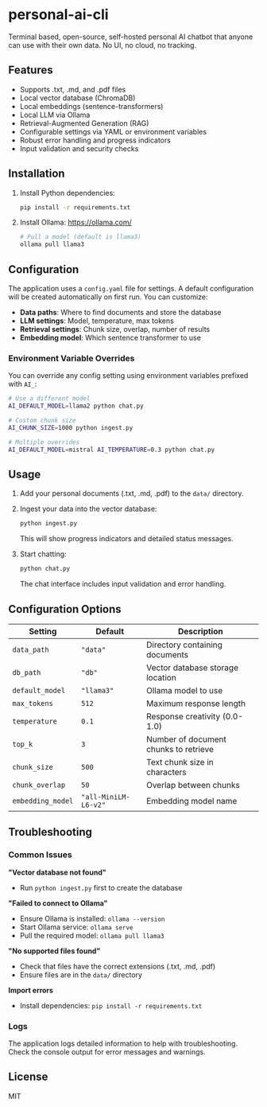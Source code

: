 # personal-ai-cli

Terminal based, open-source, self-hosted personal AI chatbot that anyone can use with their own data. No UI, no cloud, no tracking.

## Features

- Supports .txt, .md, and .pdf files
- Local vector database (ChromaDB)
- Local embeddings (sentence-transformers)
- Local LLM via Ollama
- Retrieval-Augmented Generation (RAG)
- Configurable settings via YAML or environment variables
- Robust error handling and progress indicators
- Input validation and security checks

## Installation

1. Install Python dependencies:

   ```bash
   pip install -r requirements.txt
   ```

2. Install Ollama: https://ollama.com/
   ```bash
   # Pull a model (default is llama3)
   ollama pull llama3
   ```

## Configuration

The application uses a `config.yaml` file for settings. A default configuration will be created automatically on first run. You can customize:

- **Data paths**: Where to find documents and store the database
- **LLM settings**: Model, temperature, max tokens
- **Retrieval settings**: Chunk size, overlap, number of results
- **Embedding model**: Which sentence transformer to use

### Environment Variable Overrides

You can override any config setting using environment variables prefixed with `AI_`:

```bash
# Use a different model
AI_DEFAULT_MODEL=llama2 python chat.py

# Custom chunk size
AI_CHUNK_SIZE=1000 python ingest.py

# Multiple overrides
AI_DEFAULT_MODEL=mistral AI_TEMPERATURE=0.3 python chat.py
```

## Usage

1. Add your personal documents (.txt, .md, .pdf) to the `data/` directory.

2. Ingest your data into the vector database:

   ```bash
   python ingest.py
   ```

   This will show progress indicators and detailed status messages.

3. Start chatting:

   ```bash
   python chat.py
   ```

   The chat interface includes input validation and error handling.

## Configuration Options

| Setting           | Default              | Description                           |
| ----------------- | -------------------- | ------------------------------------- |
| `data_path`       | `"data"`             | Directory containing documents        |
| `db_path`         | `"db"`               | Vector database storage location      |
| `default_model`   | `"llama3"`           | Ollama model to use                   |
| `max_tokens`      | `512`                | Maximum response length               |
| `temperature`     | `0.1`                | Response creativity (0.0-1.0)         |
| `top_k`           | `3`                  | Number of document chunks to retrieve |
| `chunk_size`      | `500`                | Text chunk size in characters         |
| `chunk_overlap`   | `50`                 | Overlap between chunks                |
| `embedding_model` | `"all-MiniLM-L6-v2"` | Embedding model name                  |

## Troubleshooting

### Common Issues

**"Vector database not found"**

- Run `python ingest.py` first to create the database

**"Failed to connect to Ollama"**

- Ensure Ollama is installed: `ollama --version`
- Start Ollama service: `ollama serve`
- Pull the required model: `ollama pull llama3`

**"No supported files found"**

- Check that files have the correct extensions (.txt, .md, .pdf)
- Ensure files are in the `data/` directory

**Import errors**

- Install dependencies: `pip install -r requirements.txt`

### Logs

The application logs detailed information to help with troubleshooting. Check the console output for error messages and warnings.

## License

MIT
